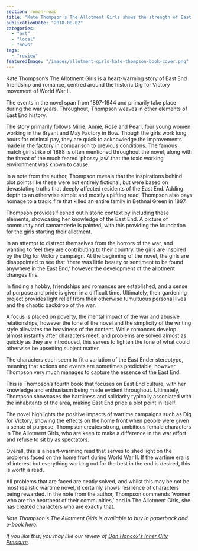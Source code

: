 ```yaml
---
section: roman-road
title: "Kate Thompson's The Allotment Girls shows the strength of East End women"
publicationDate: "2018-08-02"
categories: 
  - "art"
  - "local"
  - "news"
tags: 
  - "review"
featuredImage: "/images/allotment-girls-kate-thompson-book-cover.png"
---
```


Kate Thompson’s The Allotment Girls is a heart-warming story of East End friendship and romance, centred around the historic Dig for Victory movement of World War II.

The events in the novel span from 1897-1944 and primarily take place during the war years. Throughout, Thompson weaves in other elements of East End history.

The story primarily follows Millie, Annie, Rose and Pearl, four young women working in the Bryant and May Factory in Bow. Though the girls work long hours for minimal pay, they are quick to acknowledge the improvements made in the factory in comparison to previous conditions. The famous match girl strike of 1888 is often mentioned throughout the novel, along with the threat of the much feared ‘phossy jaw’ that the toxic working environment was known to cause.

In a note from the author, Thompson reveals that the inspirations behind plot points like these were not entirely fictional, but were based on devastating truths that deeply affected residents of the East End. Adding depth to an otherwise simple and mostly uplifting read, Thompson also pays homage to a tragic fire that killed an entire family in Bethnal Green in 1897.

Thompson provides fleshed out historic context by including these elements, showcasing her knowledge of the East End. A picture of community and camaraderie is painted, with this providing the foundation for the girls starting their allotment.

In an attempt to distract themselves from the horrors of the war, and wanting to feel they are contributing to their country, the girls are inspired by the Dig for Victory campaign. At the beginning of the novel, the girls are disappointed to see that ‘there was little beauty or sentiment to be found anywhere in the East End,’ however the development of the allotment changes this.

In finding a hobby, friendships and romances are established, and a sense of purpose and pride is given in a difficult time. Ultimately, their gardening project provides light relief from their otherwise tumultuous personal lives and the chaotic backdrop of the war.

A focus is placed on poverty, the mental impact of the war and abusive relationships, however the tone of the novel and the simplicity of the writing style alleviates the heaviness of the content. While romances develop almost instantly after characters meet, and problems are solved almost as quickly as they are introduced, this serves to lighten the tone of what could otherwise be upsetting subject matter.

The characters each seem to fit a variation of the East Ender stereotype, meaning that actions and events are sometimes predictable, however Thompson very much manages to capture the essence of the East End.

This is Thompson’s fourth book that focuses on East End culture, with her knowledge and enthusiasm being made evident throughout. Ultimately, Thompson showcases the hardiness and solidarity typically associated with the inhabitants of the area, making East End pride a plot point in itself.

The novel highlights the positive impacts of wartime campaigns such as Dig for Victory, showing the effects on the home front when people were given a sense of purpose. Thompson creates strong, ambitious female characters in The Allotment Girls, who are keen to make a difference in the war effort and refuse to sit by as spectators.

Overall, this is a heart-warming read that serves to shed light on the problems faced on the home front during World War II. If the wartime era is of interest but everything working out for the best in the end is desired, this is worth a read.

All problems that are faced are neatly solved, and whilst this may be not be most realistic wartime novel, it certainly shows resilience of characters being rewarded. In the note from the author, Thompson commends ‘women who are the heartbeat of their communities,’ and in The Allotment Girls, she has created characters who are exactly that.

_Kate Thompson's The Allotment Girls is available to buy in paperback and e-book [here](https://www.panmacmillan.com/authors/kate-thompson/the-allotment-girls)._ 

_If you like this, you may like our review of [Dan Hancox's Inner City Pressure](https://romanroadlondon.com/inner-city-pressure-dan-hancox-book-review/)._ 

